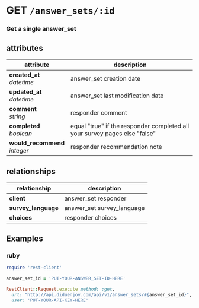 # GET `/answer_sets/:id`

### Get a single answer_set

## attributes

attribute          | description
------------- | -------------
__created_at__<br>_datetime_  | answer_set creation date
__updated_at__<br>_datetime_  | answer_set last modification date
__comment__<br>_string_ | responder comment
__completed__<br>_boolean_ | equal "true" if the responder completed all your survey pages else "false"
__would_recommend__<br>_integer_ | responder recommendation note

## relationships

relationship          | description
------------------------------ | -------------
__client__  | answer_set responder
__survey_language__  | answer_set survey_language
__choices__  | responder choices

## Examples

### ruby

```ruby
require 'rest-client'

answer_set_id = 'PUT-YOUR-ANSWER_SET-ID-HERE'

RestClient::Request.execute method: :get,
  url: "http://api.diduenjoy.com/api/v1/answer_sets/#{answer_set_id}",
  user: 'PUT-YOUR-API-KEY-HERE'
```